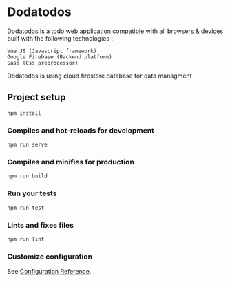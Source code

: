 # Dodatodos
Dodatodos is a todo web application compatible with all browsers & devices built with the following technologies :

    Vue JS (Javascript framework)
    Google Firebase (Backend platform)
    Sass (Css preprocessor)

Dodatodos is using cloud firestore database for data managment
## Project setup
```
npm install
```

### Compiles and hot-reloads for development
```
npm run serve
```

### Compiles and minifies for production
```
npm run build
```

### Run your tests
```
npm run test
```

### Lints and fixes files
```
npm run lint
```

### Customize configuration
See [Configuration Reference](https://cli.vuejs.org/config/).
